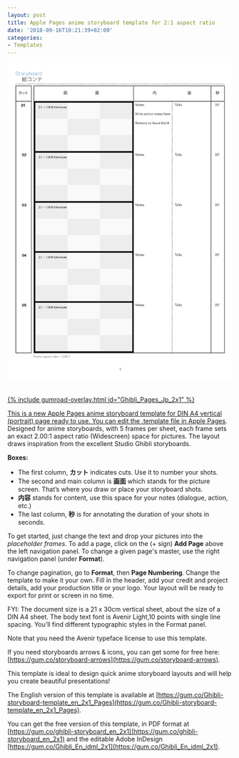 ```yaml
---
layout: post
title: Apple Pages anime storyboard template for 2:1 aspect ratio
date: '2018-09-16T10:21:39+02:00'
categories:
- Templates
---
```

<a href="https://gum.co/Ghibli_Pages_Jp_2x1"><img src="/images/Apple-Pages-Japanese-Anime-Storyboard-Template-2x1-on-A4-vertical_00.png"/><br/><br/>

{% include gumroad-overlay.html id="Ghibli_Pages_Jp_2x1" %}

This is a new Apple Pages anime storyboard template for DIN A4 vertical (portrait) page ready to use. You can edit the .template file in [Apple Pages](). Designed for anime storyboards, with 5 frames per sheet, each frame sets an exact 2.00:1 aspect ratio (Widescreen) space for pictures. The layout draws inspiration from the excellent Studio Ghibli storyboards.

**Boxes:**

- The first column, **カット** indicates cuts. Use it to number your shots.
- The second and main column is **画面** which stands for the picture screen. That’s where you draw or place your storyboard shots.
- **内容** stands for content, use this space for your notes (dialogue, action, etc.)
- The last column, **秒** is for annotating the duration of your shots in seconds.

To get started, just change the text and drop your pictures into the *placeholder frames*. To add a page, click on the (+ sign) **Add Page** above the left navigation panel. To change a given page's master, use the right navigation panel (under **Format**).

To change pagination, go to **Format**, then **Page Numbering**. Change the template to make it your own. Fill in the header, add your credit and project details, add your production title or your logo. Your layout will be ready to export for print or screen in no time.

FYI: The document size is a 21 x 30cm vertical sheet, about the size of a DIN A4 sheet. The body text font is Avenir Light,10 points with single line spacing. You’ll find different typographic styles in the Format panel.

Note that you need the Avenir typeface license to use this template.

If you need storyboards arrows & icons, you can get some for free here: [https://gum.co/storyboard-arrows](https://gum.co/storyboard-arrows).

This template is ideal to design quick anime storyboard layouts and will help you create beautiful presentations!

The English version of this template is available at [https://gum.co/Ghibli-storyboard-template_en_2x1_Pages](https://gum.co/Ghibli-storyboard-template_en_2x1_Pages).

You can get the free version of this template, in PDF format at [https://gum.co/ghibli-storyboard_en_2x1](https://gum.co/ghibli-storyboard_en_2x1) and the editable Adobe InDesign [https://gum.co/Ghibli_En_idml_2x1](https://gum.co/Ghibli_En_idml_2x1).
